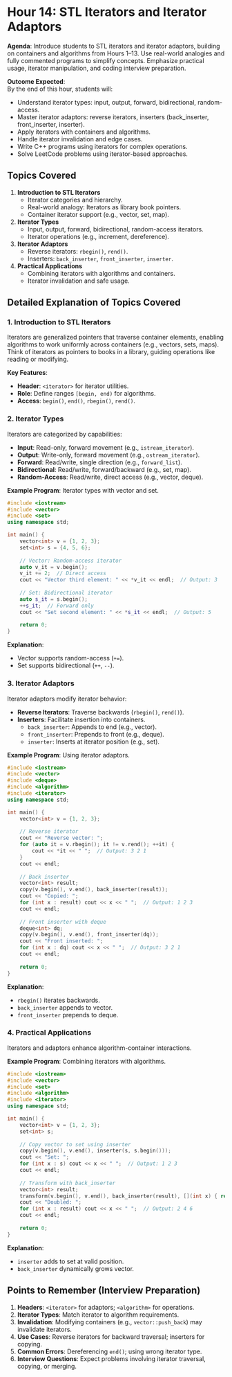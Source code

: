 # Hour 14: STL Iterators and Iterator Adaptors

**Agenda**: Introduce students to STL iterators and iterator adaptors, building on containers and algorithms from Hours 1–13. Use real-world analogies and fully commented programs to simplify concepts. Emphasize practical usage, iterator manipulation, and coding interview preparation.

**Outcome Expected**:  
By the end of this hour, students will:  
- Understand iterator types: input, output, forward, bidirectional, random-access.  
- Master iterator adaptors: reverse iterators, inserters (back_inserter, front_inserter, inserter).  
- Apply iterators with containers and algorithms.  
- Handle iterator invalidation and edge cases.  
- Write C++ programs using iterators for complex operations.  
- Solve LeetCode problems using iterator-based approaches.

## Topics Covered
1. **Introduction to STL Iterators**  
   - Iterator categories and hierarchy.  
   - Real-world analogy: Iterators as library book pointers.  
   - Container iterator support (e.g., vector, set, map).  
2. **Iterator Types**  
   - Input, output, forward, bidirectional, random-access iterators.  
   - Iterator operations (e.g., increment, dereference).  
3. **Iterator Adaptors**  
   - Reverse iterators: `rbegin()`, `rend()`.  
   - Inserters: `back_inserter`, `front_inserter`, `inserter`.  
4. **Practical Applications**  
   - Combining iterators with algorithms and containers.  
   - Iterator invalidation and safe usage.  

## Detailed Explanation of Topics Covered

### 1. Introduction to STL Iterators
Iterators are generalized pointers that traverse container elements, enabling algorithms to work uniformly across containers (e.g., vectors, sets, maps). Think of iterators as pointers to books in a library, guiding operations like reading or modifying.

**Key Features**:  
- **Header**: `<iterator>` for iterator utilities.  
- **Role**: Define ranges `[begin, end)` for algorithms.  
- **Access**: `begin()`, `end()`, `rbegin()`, `rend()`.  

### 2. Iterator Types
Iterators are categorized by capabilities:  
- **Input**: Read-only, forward movement (e.g., `istream_iterator`).  
- **Output**: Write-only, forward movement (e.g., `ostream_iterator`).  
- **Forward**: Read/write, single direction (e.g., `forward_list`).  
- **Bidirectional**: Read/write, forward/backward (e.g., set, map).  
- **Random-Access**: Read/write, direct access (e.g., vector, deque).  

**Example Program**: Iterator types with vector and set.

```cpp
#include <iostream>
#include <vector>
#include <set>
using namespace std;

int main() {
    vector<int> v = {1, 2, 3};
    set<int> s = {4, 5, 6};
    
    // Vector: Random-access iterator
    auto v_it = v.begin();
    v_it += 2;  // Direct access
    cout << "Vector third element: " << *v_it << endl;  // Output: 3
    
    // Set: Bidirectional iterator
    auto s_it = s.begin();
    ++s_it;  // Forward only
    cout << "Set second element: " << *s_it << endl;  // Output: 5
    
    return 0;
}
```

**Explanation**:  
- Vector supports random-access (`+=`).  
- Set supports bidirectional (`++`, `--`).

### 3. Iterator Adaptors
Iterator adaptors modify iterator behavior:  
- **Reverse Iterators**: Traverse backwards (`rbegin()`, `rend()`).  
- **Inserters**: Facilitate insertion into containers.  
  - `back_inserter`: Appends to end (e.g., vector).  
  - `front_inserter`: Prepends to front (e.g., deque).  
  - `inserter`: Inserts at iterator position (e.g., set).  

**Example Program**: Using iterator adaptors.

```cpp
#include <iostream>
#include <vector>
#include <deque>
#include <algorithm>
#include <iterator>
using namespace std;

int main() {
    vector<int> v = {1, 2, 3};
    
    // Reverse iterator
    cout << "Reverse vector: ";
    for (auto it = v.rbegin(); it != v.rend(); ++it) {
        cout << *it << " ";  // Output: 3 2 1
    }
    cout << endl;
    
    // Back inserter
    vector<int> result;
    copy(v.begin(), v.end(), back_inserter(result));
    cout << "Copied: ";
    for (int x : result) cout << x << " ";  // Output: 1 2 3
    cout << endl;
    
    // Front inserter with deque
    deque<int> dq;
    copy(v.begin(), v.end(), front_inserter(dq));
    cout << "Front inserted: ";
    for (int x : dq) cout << x << " ";  // Output: 3 2 1
    cout << endl;
    
    return 0;
}
```

**Explanation**:  
- `rbegin()` iterates backwards.  
- `back_inserter` appends to vector.  
- `front_inserter` prepends to deque.

### 4. Practical Applications
Iterators and adaptors enhance algorithm-container interactions.

**Example Program**: Combining iterators with algorithms.

```cpp
#include <iostream>
#include <vector>
#include <set>
#include <algorithm>
#include <iterator>
using namespace std;

int main() {
    vector<int> v = {1, 2, 3};
    set<int> s;
    
    // Copy vector to set using inserter
    copy(v.begin(), v.end(), inserter(s, s.begin()));
    cout << "Set: ";
    for (int x : s) cout << x << " ";  // Output: 1 2 3
    cout << endl;
    
    // Transform with back_inserter
    vector<int> result;
    transform(v.begin(), v.end(), back_inserter(result), [](int x) { return x * 2; });
    cout << "Doubled: ";
    for (int x : result) cout << x << " ";  // Output: 2 4 6
    cout << endl;
    
    return 0;
}
```

**Explanation**:  
- `inserter` adds to set at valid position.  
- `back_inserter` dynamically grows vector.

## Points to Remember (Interview Preparation)
1. **Headers**: `<iterator>` for adaptors; `<algorithm>` for operations.  
2. **Iterator Types**: Match iterator to algorithm requirements.  
3. **Invalidation**: Modifying containers (e.g., `vector::push_back`) may invalidate iterators.  
4. **Use Cases**: Reverse iterators for backward traversal; inserters for copying.  
5. **Common Errors**: Dereferencing `end()`; using wrong iterator type.  
6. **Interview Questions**: Expect problems involving iterator traversal, copying, or merging.